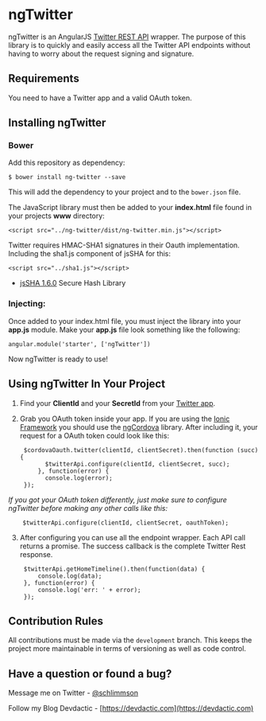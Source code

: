 # ngTwitter

ngTwitter is an AngularJS [Twitter REST API](https://dev.twitter.com/rest/public) wrapper.  The purpose of this library is to quickly and easily access all the Twitter API endpoints without having to worry about the request signing and signature. 


## Requirements

You need to have a Twitter app and a valid OAuth token.


## Installing ngTwitter

### Bower

Add this repository as dependency:

    $ bower install ng-twitter --save

This will add the dependency to your project and to the `bower.json` file.

The JavaScript library must then be added to your **index.html** file found in your projects **www**
directory:

    <script src="../ng-twitter/dist/ng-twitter.min.js"></script>

Twitter requires HMAC-SHA1 signatures in their Oauth implementation. Including the sha1.js component of jsSHA for this:

    <script src="../sha1.js"></script>

* [jsSHA 1.6.0](https://github.com/Caligatio/jsSHA) Secure Hash Library

### Injecting:

Once added to your index.html file, you must inject the library into your **app.js** module.  Make your
**app.js** file look something like the following:

    angular.module('starter', ['ngTwitter'])

Now ngTwitter is ready to use!

## Using ngTwitter In Your Project
1. Find your **ClientId** and your **SecretId** from your [Twitter app](https://apps.twitter.com/).
2. Grab you OAuth token inside your app. If you are using the [Ionic Framework](http://ionicframework.com/) you should use the [ngCordova](http://ngcordova.com/) library. 
After including it, your request for a OAuth token could look like this: 

		$cordovaOauth.twitter(clientId, clientSecret).then(function (succ) {
			  $twitterApi.configure(clientId, clientSecret, succ);
			}, function(error) {
			  console.log(error);
		});
*If you got your OAuth token differently, just make sure to configure ngTwitter before making any other calls like this:*

		$twitterApi.configure(clientId, clientSecret, oauthToken);

3. After configuring you can use all the endpoint wrapper. Each API call returns a promise. The success callback is the complete Twitter Rest response.


		$twitterApi.getHomeTimeline().then(function(data) {
			console.log(data);
		}, function(error) {
			console.log('err: ' + error);
		});


## Contribution Rules

All contributions must be made via the `development` branch.  This keeps the project more maintainable in terms of versioning as well as code control.


## Have a question or found a bug?

Message me on Twitter - [@schlimmson](https://www.twitter.com/schlimmson)

Follow my Blog Devdactic - [https://devdactic.com](https://devdactic.com)
